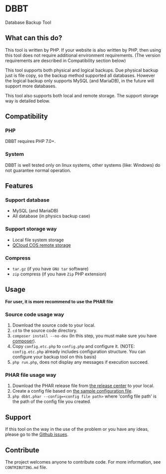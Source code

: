 # DBBT
Database Backup Tool

## What can this do?
This tool is written by PHP. If your website is also written by PHP, then using this tool does not require additional
environment requirements. (The version requirements are described in Compatibility section below)

This tool supports both physical and logical backups. Due physical backup just is file copy,
so the backup method supported all databases. However the logical backup only supports MySQL (and MariaDB),
in the future will support more databases.

This tool also supports both local and remote storage. The support storage way is detailed below.

## Compatibility
### PHP
DBBT requires PHP 7.0+.
### System
DBBT is well tested only on linux systems, other systems
(like: Windows) do not guarantee normal operation.

## Features
### Support database
* MySQL (and MariaDB)
* All database (in physics backup case)
### Support storage way
* Local file system storage
* [QCloud COS remote storage](https://intl.cloud.tencent.com/product/cos)
### Compress
* `tar.gz` (if you have `GNU tar` software)
* `zip` compress (if you have `Zip` PHP extension)

## Usage
**For user, it is more recommend to use the PHAR file**
### Source code usage way
1. Download the source code to your local.
2. `cd` to the source code directory.
3. `composer install --no-dev` (In this step, you must make sure you have [composer](https://getcomposer.org/)).
4. Copy `config.etc.php` to `config.php` and configure it. (NOTE: `config.etc.php` already includes configuration
structure. You can configure your backup tool on this basis)
5. `php run.php`, does not display any messages if execution succeed.
### PHAR file usage way
1. Download the PHAR release file from [the release center](https://github.com/RazeSoldier/DBBT/releases) to your local.
2. Create a config file based on
[the sample configuration file](https://github.com/RazeSoldier/DBBT/blob/master/config.etc.php).
3. `php dbbt.phar --config=<config file path>` where 'config file path' is the path of the config file you created.

## Support
If this tool on the way in the use of the problem or you have any ideas, please go to
the [Github issues](https://github.com/RazeSoldier/DBBT/issues).

## Contribute
The project welcomes anyone to contribute code. For more information, see `CONTRIBUTING.md` file.